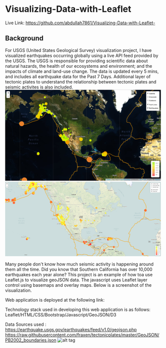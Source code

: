 
# Visualizing-Data-with-Leaflet
Live Link: https://github.com/abdullah7861/Visualizing-Data-with-Leaflet-
## Background
For USGS (United States Geological Survey) visualization project, I have visualized earthquakes occurring globally using a live API feed provided by the USGS. The USGS is responsible for providing scientific data about natural hazards, the health of our ecosystems and environment; and the impacts of climate and land-use change. The data is updated every 5 mins, and includes all earthquake data for the Past 7 Days. Additional layer of tectonic plates to understand the relationship between tectonic plates and seismic activites is also included. 
![alt tag](https://github.com/PetraLee2019/Visualizing-Data-with-Leaflet/blob/master/Images/Satellite.png?raw=true)
![alt tag](https://github.com/PetraLee2019/Visualizing-Data-with-Leaflet/blob/master/Images/Map.png?raw=true)

Many people don't know how much seismic activity is happening around them all the time. Did you know that Southern California has over 10,000 earthquakes each year alone? This project is an example of how toa use Leaflet.js to visualize geoJSON data. The javascript uses Leaflet layer control using basemaps and overlay maps. Below is a screenshot of the visualization. 

Web application is deployed at the following link:
<!-- --------------------------add link-------------------------- -->
<!-- -------------heat map---------------- -->

Technology stack used in developing this web application is as follows:
Leaflet/HTML/CSS/Bootstrap/Javascript/GeoJSON/D3

Data Sources used :
https://earthquake.usgs.gov/earthquakes/feed/v1.0/geojson.php
https://raw.githubusercontent.com/fraxen/tectonicplates/master/GeoJSON/PB2002_boundaries.json
![alt tag](https://github.com/abdullah7861/Visualizing-Data-with-Leaflet/blob/master/Images/Data.png?raw=true)
